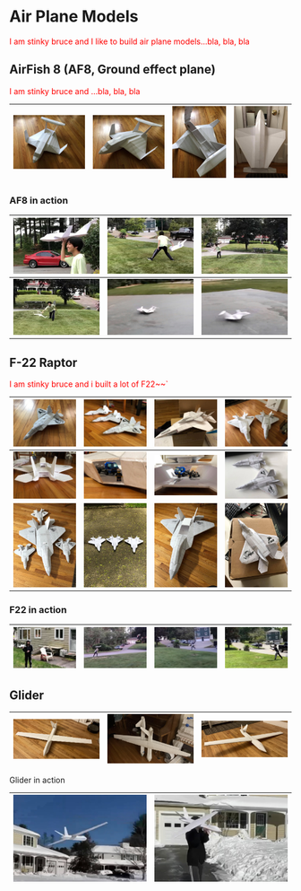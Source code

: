 # Air Plane Models

<span style="color:red">I am stinky bruce and I like to build air plane models...bla, bla, bla</span>

## AirFish 8 (AF8, Ground effect plane)

<span style="color:red">I am stinky bruce and ...bla, bla, bla</span>

|<img src="supp/af8_01.jpg">| <img src="supp/af8_03.jpg">|<img src="supp/af8_02.jpg"> | <img src="supp/af8_04.jpg"> |
|-|-|-|-| 

### AF8 in action

|[![Watch the video](supp/vaf8_01.jpg)](https://youtu.be/m_xgKpYTaZI)|[![Watch the video](supp/vaf8_02.jpg)](https://youtu.be/bm-Y0da_a8s)|[![Watch the video](supp/vaf8_03.jpg)](https://youtu.be/Si31yrSlv2M)|
|-|-|-|
|[![Watch the video](supp/vaf8_04.jpg)]( )|[![Watch the video](supp/vaf8_05.jpg)]( )|[![Watch the video](supp/vaf8_06.jpg)]( )|

## F-22 Raptor

<span style="color:red">I am stinky bruce and i built a lot of F22~~`</span>

|<img src="supp/F22_01.jpg"> | <img src="supp/F22_02.jpg">| <img src="supp/F22_03.jpg">|<img src="supp/F22_04.jpg">|
|-|-|-|-|
|<img src="supp/F22_05.jpg"> | <img src="supp/F22_06.jpg">| <img src="supp/F22_07.jpg">|<img src="supp/F22_08.jpg">|
|<img src="supp/F22_09.jpg"> | <img src="supp/F22_10.jpg">| <img src="supp/F22_11.jpg">|<img src="supp/F22_12.jpg">|

### F22 in action

|[![Watch the video](supp/Vf22_01.jpg)]()|[![Watch the video](supp/Vf22_02.jpg)]()|[![Watch the video](supp/Vf22_03.jpg)]()|[![Watch the video](supp/Vf22_04.jpg)]()|
|-|-|-|-|


## Glider

|<img src="supp/g00.jpg"> | <img src="supp/g02.jpg">| <img src="supp/g01.jpg">|
|-|-|-|

Glider in action

|[![Watch the video](supp/vg01.jpg)]()|[![Watch the video](supp/vg02.jpg)]()|
|-|-|
